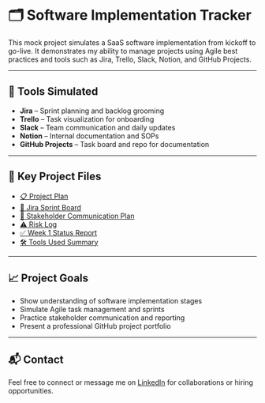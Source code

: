 # 🗂️ Software Implementation Tracker

This mock project simulates a SaaS software implementation from kickoff to go-live. It demonstrates my ability to manage projects using Agile best practices and tools such as Jira, Trello, Slack, Notion, and GitHub Projects.

---

## 🔧 Tools Simulated

- **Jira** – Sprint planning and backlog grooming
- **Trello** – Task visualization for onboarding
- **Slack** – Team communication and daily updates
- **Notion** – Internal documentation and SOPs
- **GitHub Projects** – Task board and repo for documentation

---

## 📄 Key Project Files

- [📋 Project Plan](project-plan.md)
- [📌 Jira Sprint Board](jira-sprint-board.md)
- [📢 Stakeholder Communication Plan](stakeholder-communication.md)
- [⚠️ Risk Log](risk-log.md)
- [✅ Week 1 Status Report](status-report-week1.md)
- [🛠️ Tools Used Summary](tools-used.md)

---

## 📈 Project Goals

- Show understanding of software implementation stages
- Simulate Agile task management and sprints
- Practice stakeholder communication and reporting
- Present a professional GitHub project portfolio

---

## 📬 Contact

Feel free to connect or message me on [LinkedIn](https://linkedin.com/in/zainab706) for collaborations or hiring opportunities.
